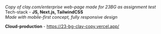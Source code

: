 *Copy of clay.com/enterprise web-page made for 23BG as assignment test*  
Tech-stack - **JS, Next.js, TailwindCSS**  
*Made with mobile-first concept, fully responsive design*

**Cloud-production** - https://23-bg-clay-copy.vercel.app/
